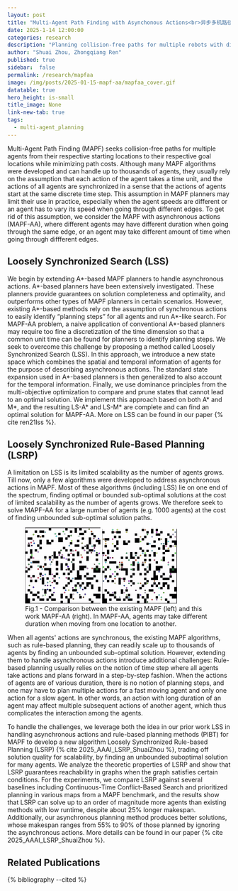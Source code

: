 ```yaml
---
layout: post
title: "Multi-Agent Path Finding with Asynchonous Actions<br>异步多机路径规划"
date: 2025-1-14 12:00:00
categories: research
description: "Planning collision-free paths for multiple robots with differnt durations"
author: "Shuai Zhou, Zhongqiang Ren"
published: true
sidebar:  false
permalink: /research/mapfaa
image: /img/posts/2025-01-15-mapf-aa/mapfaa_cover.gif
datatable: true
hero_height: is-small
title_image: None
link-new-tab: true
tags:
  - multi-agent_planning
---
```


Multi-Agent Path Finding (MAPF) seeks collision-free paths for multiple agents from their respective starting locations to their respective goal locations while minimizing path costs. Although many MAPF algorithms were developed and can handle up to thousands of agents, they usually rely on the assumption that each action of the agent takes a time unit, and the actions of all agents are synchronized in a sense that the actions of agents start at the same discrete time step. This assumption in MAPF planners may limit their use in practice, especially when the agent speeds are different or an agent has to vary its speed when going through different edges. 
To get rid of this assumption, we consider the MAPF with asynchronous actions (MAPF-AA), where different agents may have different duration when going through the same edge, or an agent may take different amount of time when going through diffferent edges. 

## Loosely Synchronized Search (LSS)

We begin by extending A\*-based MAPF planners to handle asynchronous actions. A\*-based planners have been extensively investigated. These planners provide guarantees on solution completeness and optimality, and outperforms other types of MAPF planners in certain scenarios. However, existing A\*-based methods rely on the assumption of synchronous actions to easily identify “planning steps” for all agents and run A\*-like search. For MAPF-AA problem, a naive application of conventional A\*-based planners may require too fine a discretization of the time dimension so that a common unit time can be found for planners to identify planning steps. We seek to overcome this challenge by proposing a method called Loosely Synchronized Search (LSS). In this approach, we introduce a new state space which combines the spatial and temporal information of agents for the purpose of describing asynchronous actions. The standard state expansion used in A\*-based planners is then generalized to also account for the temporal information. Finally, we use dominance principles from the multi-objective optimization to compare and prune states that cannot lead to an optimal solution. We implement this approach based on both A\* and M\*, and the resulting LS-A\* and LS-M\* are complete and can find an optimal solution for MAPF-AA. More on LSS can be found in our paper {% cite ren21lss %}.

## Loosely Synchronized Rule-Based Planning (LSRP)

A limitation on LSS is its limited scalability as the number of agents grows. Till now, only a few algorithms were developed to address asynchronous actions in MAPF. Most of these algorithms (including LSS) lie on one end of the spectrum, finding optimal or bounded sub-optimal solutions at the cost of limited scalability as the number of agents grows. We therefore seek to solve MAPF-AA for a large number of agents (e.g. 1000 agents) at the cost of finding unbounded sub-optimal solution paths.

<figure>
    <img src="/img/posts/2025-01-15-mapf-aa/mapf_dc.gif" alt="" style="width:40%"/>
    <img src="/img/posts/2025-01-15-mapf-aa/mpaf_aa_toy_example.gif" alt="" style="width:40%"/>
    <figcaption>Fig.1 - Comparison between the existing MAPF (left) and this work MAPF-AA (right). In MAPF-AA, agents may take different duration when moving from one location to another.</figcaption>
</figure>

When all agents' actions are synchronous, the existing MAPF algorithms, such as rule-based planning, they can readily scale up to thousands of agents by finding an unbounded sub-optimal solution. However, extending them to handle asynchronous actions introduce additional challenges: Rule-based planning usually relies on the notion of time step where all agents take actions and plans forward in a step-by-step fashion. When the actions of agents are of various duration, there is no notion of planning steps, and one may have to plan multiple actions for a fast moving agent and only one action for a slow agent. In other words, an action with long duration of an agent may affect multiple subsequent actions of another agent, which thus complicates the interaction among the agents. 

To handle the challenges, we leverage both the idea in our prior work LSS in handling asynchronous actions and rule-based planning methods (PIBT) for MAPF to develop a new algorithm Loosely Synchronized Rule-based Planning (LSRP) {% cite 2025_AAAI_LSRP_ShuaiZhou %}, trading off solution quality for scalability, by finding an unbounded suboptimal solution for many agents. We analyze the theoretic properties of LSRP and show that LSRP guarantees reachability in graphs when the graph satisfies certain conditions. For the experiments, we compare LSRP against several baselines including Continuous-Time Conflict-Based Search and prioritized planning in various maps from a MAPF benchmark, and the results show that LSRP can solve up to an order of magnitude more agents than existing methods with low runtime, despite about 25% longer makespan. Additionally, our asynchronous planning method produces better solutions, whose makespan ranges from 55% to 90% of those planned by ignoring the asynchronous actions. More details can be found in our paper {% cite 2025_AAAI_LSRP_ShuaiZhou %}.


## Related Publications

{% bibliography --cited %}